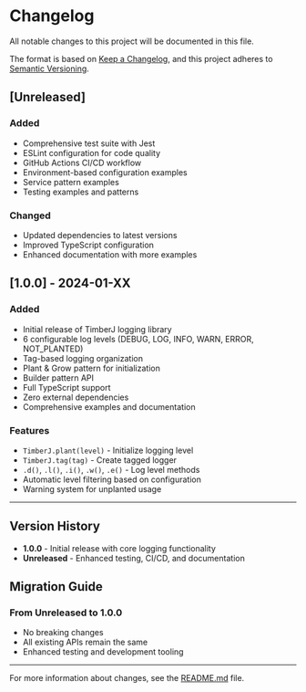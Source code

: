 # Changelog

All notable changes to this project will be documented in this file.

The format is based on [Keep a Changelog](https://keepachangelog.com/en/1.0.0/),
and this project adheres to [Semantic Versioning](https://semver.org/spec/v2.0.0.html).

## [Unreleased]

### Added
- Comprehensive test suite with Jest
- ESLint configuration for code quality
- GitHub Actions CI/CD workflow
- Environment-based configuration examples
- Service pattern examples
- Testing examples and patterns

### Changed
- Updated dependencies to latest versions
- Improved TypeScript configuration
- Enhanced documentation with more examples

## [1.0.0] - 2024-01-XX

### Added
- Initial release of TimberJ logging library
- 6 configurable log levels (DEBUG, LOG, INFO, WARN, ERROR, NOT_PLANTED)
- Tag-based logging organization
- Plant & Grow pattern for initialization
- Builder pattern API
- Full TypeScript support
- Zero external dependencies
- Comprehensive examples and documentation

### Features
- `TimberJ.plant(level)` - Initialize logging level
- `TimberJ.tag(tag)` - Create tagged logger
- `.d()`, `.l()`, `.i()`, `.w()`, `.e()` - Log level methods
- Automatic level filtering based on configuration
- Warning system for unplanted usage

---

## Version History

- **1.0.0** - Initial release with core logging functionality
- **Unreleased** - Enhanced testing, CI/CD, and documentation

## Migration Guide

### From Unreleased to 1.0.0
- No breaking changes
- All existing APIs remain the same
- Enhanced testing and development tooling

---

For more information about changes, see the [README.md](README.md) file.
